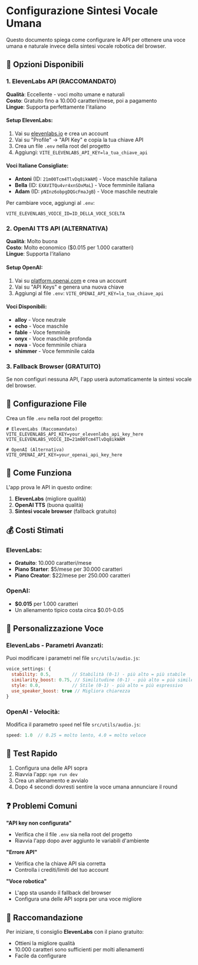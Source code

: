 # Configurazione Sintesi Vocale Umana

Questo documento spiega come configurare le API per ottenere una voce umana e naturale invece della sintesi vocale robotica del browser.

## 🎯 Opzioni Disponibili

### 1. ElevenLabs API (RACCOMANDATO)
**Qualità**: Eccellente - voci molto umane e naturali  
**Costo**: Gratuito fino a 10.000 caratteri/mese, poi a pagamento  
**Lingue**: Supporta perfettamente l'italiano  

#### Setup ElevenLabs:
1. Vai su [elevenlabs.io](https://elevenlabs.io/) e crea un account
2. Vai su "Profile" → "API Key" e copia la tua chiave API
3. Crea un file `.env` nella root del progetto
4. Aggiungi: `VITE_ELEVENLABS_API_KEY=la_tua_chiave_api`

#### Voci Italiane Consigliate:
- **Antoni** (ID: `21m00Tcm4TlvDq8ikWAM`) - Voce maschile italiana
- **Bella** (ID: `EXAVITQu4vr4xnSDxMaL`) - Voce femminile italiana
- **Adam** (ID: `pNInz6obpgDQGcFmaJgB`) - Voce maschile neutrale

Per cambiare voce, aggiungi al `.env`:
```
VITE_ELEVENLABS_VOICE_ID=ID_DELLA_VOCE_SCELTA
```

### 2. OpenAI TTS API (ALTERNATIVA)
**Qualità**: Molto buona  
**Costo**: Molto economico ($0.015 per 1.000 caratteri)  
**Lingue**: Supporta l'italiano  

#### Setup OpenAI:
1. Vai su [platform.openai.com](https://platform.openai.com/) e crea un account
2. Vai su "API Keys" e genera una nuova chiave
3. Aggiungi al file `.env`: `VITE_OPENAI_API_KEY=la_tua_chiave_api`

#### Voci Disponibili:
- **alloy** - Voce neutrale
- **echo** - Voce maschile
- **fable** - Voce femminile
- **onyx** - Voce maschile profonda
- **nova** - Voce femminile chiara
- **shimmer** - Voce femminile calda

### 3. Fallback Browser (GRATUITO)
Se non configuri nessuna API, l'app userà automaticamente la sintesi vocale del browser.

## 📁 Configurazione File

Crea un file `.env` nella root del progetto:

```env
# ElevenLabs (Raccomandato)
VITE_ELEVENLABS_API_KEY=your_elevenlabs_api_key_here
VITE_ELEVENLABS_VOICE_ID=21m00Tcm4TlvDq8ikWAM

# OpenAI (Alternativa)
VITE_OPENAI_API_KEY=your_openai_api_key_here
```

## 🔧 Come Funziona

L'app prova le API in questo ordine:
1. **ElevenLabs** (migliore qualità)
2. **OpenAI TTS** (buona qualità)
3. **Sintesi vocale browser** (fallback gratuito)

## 💰 Costi Stimati

### ElevenLabs:
- **Gratuito**: 10.000 caratteri/mese
- **Piano Starter**: $5/mese per 30.000 caratteri
- **Piano Creator**: $22/mese per 250.000 caratteri

### OpenAI:
- **$0.015** per 1.000 caratteri
- Un allenamento tipico costa circa $0.01-0.05

## 🎵 Personalizzazione Voce

### ElevenLabs - Parametri Avanzati:
Puoi modificare i parametri nel file `src/utils/audio.js`:

```javascript
voice_settings: {
  stability: 0.5,        // Stabilità (0-1) - più alto = più stabile
  similarity_boost: 0.75, // Similitudine (0-1) - più alto = più simile all'originale
  style: 0.0,            // Stile (0-1) - più alto = più espressivo
  use_speaker_boost: true // Migliora chiarezza
}
```

### OpenAI - Velocità:
Modifica il parametro `speed` nel file `src/utils/audio.js`:
```javascript
speed: 1.0  // 0.25 = molto lento, 4.0 = molto veloce
```

## 🚀 Test Rapido

1. Configura una delle API sopra
2. Riavvia l'app: `npm run dev`
3. Crea un allenamento e avvialo
4. Dopo 4 secondi dovresti sentire la voce umana annunciare il round

## ❓ Problemi Comuni

**"API key non configurata"**
- Verifica che il file `.env` sia nella root del progetto
- Riavvia l'app dopo aver aggiunto le variabili d'ambiente

**"Errore API"**
- Verifica che la chiave API sia corretta
- Controlla i crediti/limiti del tuo account

**"Voce robotica"**
- L'app sta usando il fallback del browser
- Configura una delle API sopra per una voce migliore

## 🎯 Raccomandazione

Per iniziare, ti consiglio **ElevenLabs** con il piano gratuito:
- Ottieni la migliore qualità
- 10.000 caratteri sono sufficienti per molti allenamenti
- Facile da configurare 